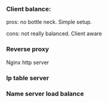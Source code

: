 

### Client balance:

pros: no bottle neck. Simple setup. 

cons: not really balanced. Client aware

### Reverse proxy

Nginx http server

### Ip table server

### Name server load balance